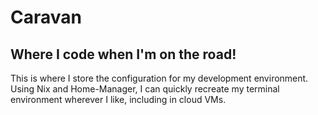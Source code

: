 # Caravan
## Where I code when I'm on the road!

This is where I store the configuration for my development environment. Using Nix and Home-Manager, I can quickly recreate my terminal environment wherever I like, including in cloud VMs. 
